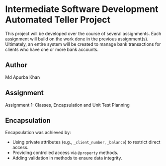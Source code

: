 # Intermediate Software Development Automated Teller Project
This project will be developed over the course of several assignments.  Each assignment will build on the work done in the previous assignment(s).  Ultimately, an entire system will be created to manage bank transactions for clients who have one or more bank accounts.

## Author
Md Apurba Khan

## Assignment
Assignment 1: Classes, Encapsulation and Unit Test Planning

## Encapsulation
Encapsulation was achieved by:
- Using private attributes (e.g., `_client_number`, `_balance`) to restrict direct access.
- Providing controlled access via `@property` methods.
- Adding validation in methods to ensure data integrity.
